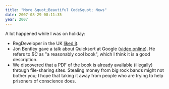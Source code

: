```yaml
---
title: "More &quot;Beautiful Code&quot; News"
date: 2007-08-29 08:11:35
year: 2007
---
```

A lot happened while I was on holiday:
<ul>
	<li>RegDeveloper in the UK <a href="http://www.regdeveloper.co.uk/2007/08/09/beautiful_code/">liked it</a>.</li>
	<li>Jon Bentley gave a talk about Quicksort at Google (<a href="http://video.google.com/videoplay?docid=-1031789501179533828&pr=goog-sl">video online</a>). He refers to <em>BC</em> as "a reasonably cool book", which I think it is a good description.</li>
	<li>We discovered that a PDF of the book is already available (illegally) through file-sharing sites. Stealing money from big rock bands might not bother you; I hope that taking it away from people who are trying to help prisoners of conscience does.</li>
</ul>
